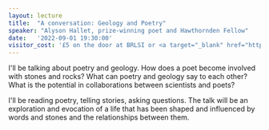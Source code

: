 ```yaml
---
layout: lecture
title:  "A conversation: Geology and Poetry"
speaker: "Alyson Hallet, prize-winning poet and Hawthornden Fellow"
date:   '2022-09-01 19:30:00'
visitor_cost: '£5 on the door at BRLSI or <a target="_blank" href="https://www.eventbrite.co.uk/e/a-conversation-geology-and-poetry-tickets-404006723987">Book via Eventbrite</a> to access via Zoom'
---
```

I'll be talking about poetry and geology. How does a poet become involved with stones and rocks?
What can poetry and geology say to each other? What is the potential in collaborations between scientists and poets?

I'll be reading poetry, telling stories, asking questions. The talk will be an exploration and evocation of a life that has been shaped and influenced by words and stones and the relationships between them.